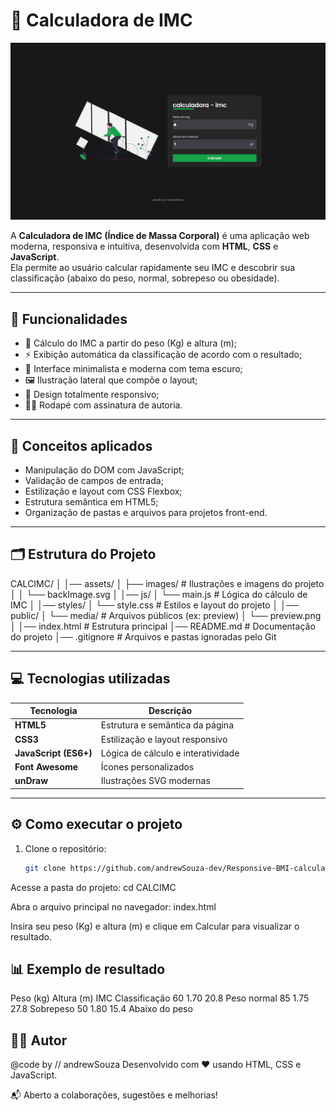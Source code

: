 # 🧮 Calculadora de IMC

<a href="https://andrewsouza-dev.github.io/Responsive-BMI-Calculator/" target="_blank">
  <img src="https://github.com/andrewsouza-dev/Responsive-BMI-Calculator/blob/main/public/media/preview.png?raw=true" alt="Preview do Projeto" />
</a>


A **Calculadora de IMC (Índice de Massa Corporal)** é uma aplicação web moderna, responsiva e intuitiva, desenvolvida com **HTML**, **CSS** e **JavaScript**.  
Ela permite ao usuário calcular rapidamente seu IMC e descobrir sua classificação (abaixo do peso, normal, sobrepeso ou obesidade).

---

## 🚀 Funcionalidades

- 📏 Cálculo do IMC a partir do peso (Kg) e altura (m);
- ⚡ Exibição automática da classificação de acordo com o resultado;
- 🎨 Interface minimalista e moderna com tema escuro;
- 🖼️ Ilustração lateral que compõe o layout;
- 📱 Design totalmente responsivo;
- 👨‍💻 Rodapé com assinatura de autoria.

---

## 🧠 Conceitos aplicados

- Manipulação do DOM com JavaScript;
- Validação de campos de entrada;
- Estilização e layout com CSS Flexbox;
- Estrutura semântica em HTML5;
- Organização de pastas e arquivos para projetos front-end.

---

## 🗂️ Estrutura do Projeto

CALCIMC/
│
│── assets/
│ ├── images/ # Ilustrações e imagens do projeto
│ │ └── backImage.svg
│
│── js/
│ └── main.js # Lógica do cálculo de IMC
│
│── styles/
│ └── style.css # Estilos e layout do projeto
│
│── public/
│ └── media/ # Arquivos públicos (ex: preview)
│ └── preview.png
│
│── index.html # Estrutura principal
│── README.md # Documentação do projeto
│── .gitignore # Arquivos e pastas ignoradas pelo Git

---

## 💻 Tecnologias utilizadas

| Tecnologia | Descrição |
|-------------|------------|
| **HTML5** | Estrutura e semântica da página |
| **CSS3** | Estilização e layout responsivo |
| **JavaScript (ES6+)** | Lógica de cálculo e interatividade |
| **Font Awesome** | Ícones personalizados |
| **unDraw** | Ilustrações SVG modernas |

---

## ⚙️ Como executar o projeto

1. Clone o repositório:
   ```bash
   git clone https://github.com/andrewSouza-dev/Responsive-BMI-calculator.git

Acesse a pasta do projeto:
cd CALCIMC

Abra o arquivo principal no navegador:
index.html

Insira seu peso (Kg) e altura (m) e clique em Calcular para visualizar o resultado.

## 📊 Exemplo de resultado
Peso (kg)	Altura (m)	IMC	Classificação
60	1.70	20.8	Peso normal
85	1.75	27.8	Sobrepeso
50	1.80	15.4	Abaixo do peso

## 👨‍💻 Autor
@code by // andrewSouza
Desenvolvido com ❤️ usando HTML, CSS e JavaScript.

📬 Aberto a colaborações, sugestões e melhorias!

